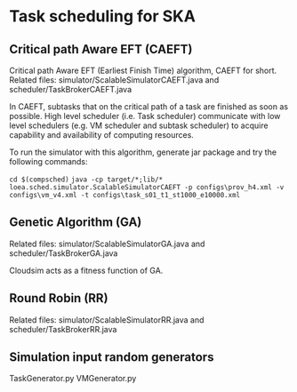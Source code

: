 # Task scheduling for SKA

## Critical path Aware EFT (CAEFT)

Critical path Aware EFT (Earliest Finish Time) algorithm, CAEFT for short. Related files: simulator/ScalableSimulatorCAEFT.java and scheduler/TaskBrokerCAEFT.java 

In CAEFT, subtasks that on the critical path of a task are finished as soon as possible. High level scheduler (i.e. Task scheduler) communicate with low level schedulers (e.g. VM scheduler and subtask scheduler) to acquire capability and availability of computing resources.

To run the simulator with this algorithm, generate jar package and try the following commands:

`cd $(compsched)`
`java -cp target/*;lib/* loea.sched.simulator.ScalableSimulatorCAEFT -p configs\prov_h4.xml -v configs\vm_v4.xml -t configs\task_s01_t1_st1000_e10000.xml`


## Genetic Algorithm (GA)

Related files: simulator/ScalableSimulatorGA.java and scheduler/TaskBrokerGA.java

Cloudsim acts as a fitness function of GA.

## Round Robin (RR)

Related files: simulator/ScalableSimulatorRR.java and scheduler/TaskBrokerRR.java

## Simulation input random generators

TaskGenerator.py
VMGenerator.py

